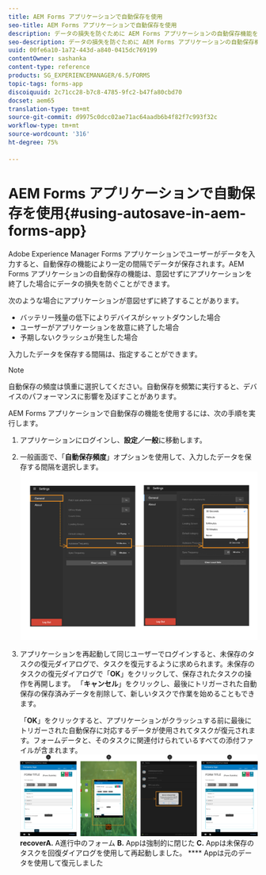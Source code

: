 ```yaml
---
title: AEM Forms アプリケーションで自動保存を使用
seo-title: AEM Forms アプリケーションで自動保存を使用
description: データの損失を防ぐために AEM Forms アプリケーションの自動保存機能を使用する方法について学びます。
seo-description: データの損失を防ぐために AEM Forms アプリケーションの自動保存機能を使用する方法について学びます。
uuid: 00fe6a10-1a72-443d-a840-0415dc769199
contentOwner: sashanka
content-type: reference
products: SG_EXPERIENCEMANAGER/6.5/FORMS
topic-tags: forms-app
discoiquuid: 2c71cc28-b7c8-4785-9fc2-b47fa80cbd70
docset: aem65
translation-type: tm+mt
source-git-commit: d9975c0dcc02ae71ac64aadb6b4f82f7c993f32c
workflow-type: tm+mt
source-wordcount: '316'
ht-degree: 75%

---
```



# AEM Forms アプリケーションで自動保存を使用{#using-autosave-in-aem-forms-app}

Adobe Experience Manager Forms アプリケーションでユーザーがデータを入力すると、自動保存の機能により一定の間隔でデータが保存されます。AEM Forms アプリケーションの自動保存の機能は、意図せずにアプリケーションを終了した場合にデータの損失を防ぐことができます。

次のような場合にアプリケーションが意図せずに終了することがあります。

* バッテリー残量の低下によりデバイスがシャットダウンした場合
* ユーザーがアプリケーションを故意に終了した場合
* 予期しないクラッシュが発生した場合

入力したデータを保存する間隔は、指定することができます。

>[!NOTE]
>
>自動保存の頻度は慎重に選択してください。自動保存を頻繁に実行すると、デバイスのパフォーマンスに影響を及ぼすことがあります。

AEM Forms アプリケーションで自動保存の機能を使用するには、次の手順を実行します。

1. アプリケーションにログインし、**設定／一般**&#x200B;に移動します。
1. 一般画面で、「**自動保存頻度**」オプションを使用して、入力したデータを保存する間隔を選択します。
   [ ![自動保存頻度の設定](assets/using-autosave-freq-07.png)](assets/using-autosave-freq-07-1.png)

1. アプリケーションを再起動して同じユーザーでログインすると、未保存のタスクの復元ダイアログで、タスクを復元するように求められます。未保存のタスクの復元ダイアログで「**OK**」をクリックして、保存されたタスクの操作を再開します。 「**キャンセル**」をクリックし、最後にトリガーされた自動保存の保存済みデータを削除して、新しいタスクで作業を始めることもできます。

   「**OK**」をクリックすると、アプリケーションがクラッシュする前に最後にトリガーされた自動保存に対応するデータが使用されてタスクが復元されます。フォームデータと、そのタスクに関連付けられているすべての添付ファイルが含まれます。
   [ ![タスクを取得する&#x200B;](assets/autosave-flow.png)](assets/using-autosave-freq-06.png)**recoverA.** A進行中のフォーム **B.** Appは強制的に閉じた **C.** Appは未保存のタスクを回復ダイアログを使用して再起動しました。 **** Appは元のデータを使用して復元しました

